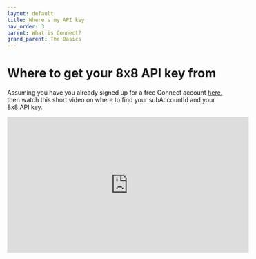 ```yaml
---
layout: default
title: Where's my API key
nav_order: 3
parent: What is Connect?
grand_parent: The Basics
---
```


# Where to get your 8x8 API key from

Assuming you have you already signed up for a free Connect account [here.](https://connect.8x8.com/login/signup) then watch this short video on where to find your subAccountId and your 8x8 API key.

<iframe width="560" height="315" src="https://www.youtube.com/embed/CF48YN0zWcE" title="YouTube video player" frameborder="0" allow="accelerometer; autoplay; clipboard-write; encrypted-media; gyroscope; picture-in-picture" allowfullscreen></iframe>
